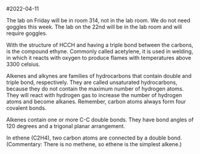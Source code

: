 #2022-04-11

The lab on Friday will be in room 314, not in the lab room.  We do not need goggles this week.  The lab on the 22nd will be in the lab room and will require goggles.

With the structure of HCCH and having a triple bond between the carbons, is the compound ethyne.  Commonly called acetylene, it is used in welding, in which it reacts with oxygen to produce flames with temperatures above 3300 celsius.

Alkenes and alkynes are families of hydrocarbons that contain double and triple bond, respectively.  They are called unsaturated hydrocarbons, because they do not contain the maximum number of hydrogen atoms.  They will react with hydrogen gas to increase the number of hydrogen atoms and become alkanes.  Remember, carbon atoms always form four covalent bonds.

Alkenes contain one or more C-C double bonds.  They have bond angles of 120 degrees and a trigonal planar arrangement.

In ethene (C2H4), two carbon atoms are connected by a double bond.  (Commentary:  There is no methene, so ethene is the simplest alkene.)
